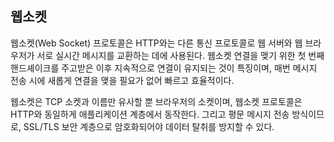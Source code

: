 ## 웹소켓

웹소켓(Web Socket) 프로토콜은 HTTP와는 다른 통신 프로토콜로 웹 서버와 웹 브라우저가 서로 실시간 메시지를 교환하는 데에 사용된다. 웹소켓 연결을 맺기 위한 첫 번째 핸드셰이크를 주고받은 이후 지속적으로 연결이 유지되는 것이 특징이며, 매번 메시지 전송 시에 새롭게 연결을 맺을 필요가 없어 빠르고 효율적이다.

웹소켓은 TCP 소켓과 이름만 유사할 뿐 브라우저의 소켓이며, 웹소켓 프로토콜은 HTTP와 동일하게 애플리케이션 계층에서 동작한다. 그리고 평문 메시지 전송 방식이므로, SSL/TLS 보안 계층으로 암호화되어야 데이터 탈취를 방지할 수 있다.